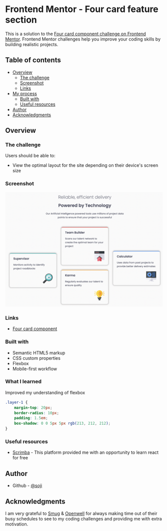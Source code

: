 # Frontend Mentor - Four card feature section

This is a solution to the [Four card component challenge on Frontend Mentor](https://www.frontendmentor.io/challenges/four-card-feature-section-weK1eFYK). Frontend Mentor challenges help you improve your coding skills by building realistic projects.

## Table of contents

- [Overview](#overview)
  - [The challenge](#the-challenge)
  - [Screenshot](#screenshot)
  - [Links](#links)
- [My process](#my-process)
  - [Built with](#built-with)
  - [Useful resources](#useful-resources)
- [Author](#author)
- [Acknowledgments](#acknowledgments)

## Overview

### The challenge

Users should be able to:

- View the optimal layout for the site depending on their device's screen size

### Screenshot

![](./images/screenshot.png)

### Links

- [Four card component](https://four-card-component.vercel.app/)

### Built with

- Semantic HTML5 markup
- CSS custom properties
- Flexbox
- Mobile-first workflow

### What I learned

Improved my understanding of flexbox

```css
.layer-1 {
	margin-top: 20px;
	border-radius: 10px;
	padding: 1.5em;
	box-shadow: 0 0 5px 5px rgb(213, 212, 212);
}
```

### Useful resources

- [Scrimba](https://scrimba.com/learn/learnreact) - This platform provided me with an opportunity to learn react for free

## Author

- Github - [@soji](https://github.com/soji-opa)

## Acknowledgments

I am very grateful to [Smug](https://github.com/theadusamuel) & [Openwell](https://github.com/openwell) for always making time out of their busy schedules to see to my coding challenges and providing me with extra motivation.
